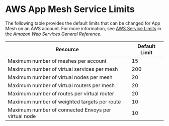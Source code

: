 # AWS App Mesh Service Limits<a name="service_limits"></a>

The following table provides the default limits that can be changed for App Mesh on an AWS account\. For more information, see [AWS Service Limits](https://docs.aws.amazon.com/general/latest/gr/aws_service_limits.html) in the *Amazon Web Services General Reference*\.


| Resource | Default Limit | 
| --- | --- | 
| Maximum number of meshes per account | 15 | 
| Maximum number of virtual services per mesh | 200 | 
| Maximum number of virtual nodes per mesh | 20 | 
| Maximum number of virtual routers per mesh | 20 | 
| Maximum number of routes per virtual router | 20 | 
| Maximum number of weighted targets per route | 10 | 
| Maximum number of connected Envoys per virtual node | 10 | 